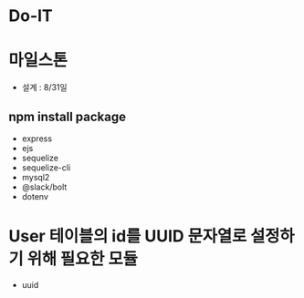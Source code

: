 # Do-IT

# 마일스톤

- 설계 : 8/31일

## npm install package

- express
- ejs
- sequelize
- sequelize-cli
- mysql2
- @slack/bolt
- dotenv

# User 테이블의 id를 UUID 문자열로 설정하기 위해 필요한 모듈

- uuid
